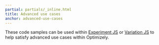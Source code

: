 ```yaml
---
partial: partials/_inline.html
title: Advanced use cases
anchor: advanced-use-cases
---
```

These code samples can be used within [Experiment JS](https://help.optimizely.com/hc/en-us/articles/200039855-Experiment-JavaScript-and-CSS-Run-JavaScript-and-CSS-across-all-variations#experiment_javascript) or [Variation JS](https://help.optimizely.com/hc/en-us/articles/200039835-The-Code-Editor-Edit-Code-and-Variation-Code#edit_code) to help satisfy advanced use cases within Optimizely.
